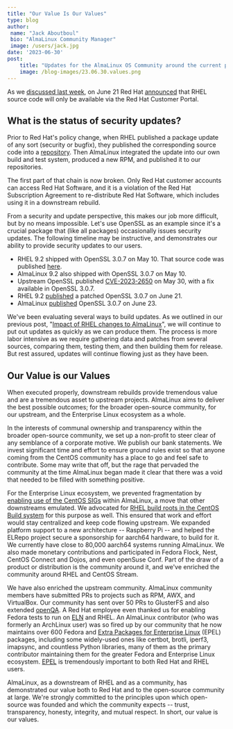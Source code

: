 ```yaml
---
title: "Our Value Is Our Values"
type: blog
author: 
 name: "Jack Aboutboul"
 bio: "AlmaLinux Community Manager"
 image: /users/jack.jpg
date: '2023-06-30'
post:
    title: "Updates for the AlmaLinux OS Community around the current post-RHEL news status."
    image: /blog-images/23.06.30.values.png
---
```


As we [discussed last week](https://almalinux.org/blog/impact-of-rhel-changes/), on June 21 Red Hat [announced](https://www.redhat.com/en/blog/furthering-evolution-centos-stream) that RHEL source code will only be available via the Red Hat Customer Portal.

## What is the status of security updates?

Prior to Red Hat's policy change, when RHEL published a package update of any sort (security or bugfix), they published the corresponding source code into a [repository](http://git.centos.org). Then AlmaLinux integrated the update into our own build and test system, produced a new RPM, and published it to our repositories.

The first part of that chain is now broken. Only Red Hat customer accounts can access Red Hat Software, and it is a violation of the Red Hat Subscription Agreement to re-distribute Red Hat Software, which includes using it in a downstream rebuild.

From a security and update perspective, this makes our job more difficult, but by no means impossible. Let's use OpenSSL as an example since it's a crucial package that (like all packages) occasionally issues security updates. The following timeline may be instructive, and demonstrates our ability to provide security updates to our users.

-   RHEL 9.2 shipped with OpenSSL 3.0.7 on May 10. That source code was published [here](https://git.centos.org/rpms/openssl/tree/f856de47f51f8c949c41527034be360d859d5489).
-   AlmaLinux 9.2 also shipped with OpenSSL 3.0.7 on May 10.
-   Upstream OpenSSL published [CVE-2023-2650](https://www.openssl.org/news/secadv/20230530.txt) on May 30, with a fix available in OpenSSL 3.0.7.
-   RHEL 9.2 [published](https://access.redhat.com/errata/RHSA-2023:3722) a patched OpenSSL 3.0.7 on June 21.
-   AlmaLinux [published](https://errata.almalinux.org/9/ALSA-2023-3722.html) OpenSSL 3.0.7 on June 23.

We've been evaluating several ways to build updates. As we outlined in our previous post, "[Impact of RHEL changes to AlmaLinux](https://almalinux.org/blog/impact-of-rhel-changes/)", we will continue to put out updates as quickly as we can produce them. The process is more labor intensive as we require gathering data and patches from several sources, comparing them, testing them, and then building them for release. But rest assured, updates will continue flowing just as they have been.

## Our Value is our Values

When executed properly, downstream rebuilds provide tremendous value and are a tremendous asset to upstream projects. AlmaLinux aims to deliver the best possible outcomes; for the broader open-source community, for our upstream, and the Enterprise Linux ecosystem as a whole.

In the interests of communal ownership and transparency within the broader open-source community, we set up a non-profit to steer clear of any semblance of a corporate motive. We publish our bank statements. We invest significant time and effort to ensure ground rules exist so that anyone coming from the CentOS community has a place to go and feel safe to contribute. Some may write that off, but the rage that pervaded the community at the time AlmaLinux began made it clear that there was a void that needed to be filled with something positive.

For the Enterprise Linux ecosystem, we prevented fragmentation by [enabling use of the CentOS SIGs](https://almalinux.org/blog/announcing-centos-sig-repository-availability-in-almalinux/) within AlmaLinux, a move that other downstreams emulated. We advocated for [RHEL build roots in the CentOS Build system](https://pagure.io/centos-infra/issue/400) for this purpose as well. This ensured that work and effort would stay centralized and keep code flowing upstream. We expanded platform support to a new architecture -- Raspberry Pi -- and helped the ELRepo project secure a sponsorship for aarch64 hardware, to build for it. We currently have close to 80,000 aarch64 systems running AlmaLinux. We also made monetary contributions and participated in Fedora Flock, Nest, CentOS Connect and Dojos, and even openSuse Conf. Part of the draw of a product or distribution is the community around it, and we've enriched the community around RHEL and CentOS Stream.

We have also enriched the upstream community. AlmaLinux community members have submitted PRs to projects such as RPM, AWX, and VirtualBox. Our community has sent over 50 PRs to GlusterFS and also extended [openQA](https://news.opensuse.org/2023/05/30/almalinux-contributes-to-openqa-addes-support-features/). A Red Hat employee even thanked us for enabling Fedora tests to run on [ELN](https://docs.fedoraproject.org/en-US/eln/) and RHEL. An AlmaLinux contributor (who was formerly an ArchLinux user) was so fired up by our community that he now maintains over 600 Fedora and [Extra Packages for Enterprise Linux](https://docs.fedoraproject.org/en-US/epel/) (EPEL) packages, including some widely-used ones like certbot, brotli, iperf3, imapsync, and countless Python libraries, many of them as the primary contributor maintaining them for the greater Fedora and Enterprise Linux ecosystem. [EPEL](https://docs.fedoraproject.org/en-US/epel/) is tremendously important to both Red Hat and RHEL users.

AlmaLinux, as a downstream of RHEL and as a community, has demonstrated our value both to Red Hat and to the open-source community at large. We're strongly committed to the principles upon which open-source was founded and which the community expects -- trust, transparency, honesty, integrity, and mutual respect. In short, our value is our values.